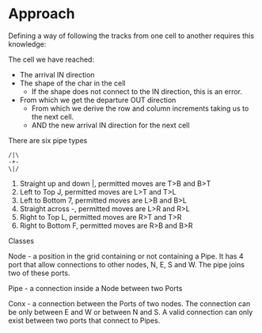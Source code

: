 # Approach
Defining a way of following the tracks from one cell to another requires this knowledge:

The cell we have reached:

* The arrival IN direction
* The shape of the char in the cell
    * If the shape does not connect to the IN direction, this is an error.
* From which we get the departure OUT direction
    * From which we derive the row and column increments taking us to the next cell.
    * AND the new arrival IN direction for the next cell

There are six pipe types

    /|\
    -+-
    \|/

1. Straight up and down |, permitted moves are T>B and B>T
2. Left to Top J, permitted moves are L>T and T>L
3. Left to Bottom 7, permitted moves are L>B and B>L
4. Straight across -, permitted moves are L>R and R>L
5. Right to Top L, permitted moves are R>T and T>R
6. Right to Bottom F, permitted moves are R>B and B>R

Classes

Node - a position in the grid containing or not containing a Pipe. It has 4 port that allow connections to other nodes, N, E, S and W. The pipe joins two of
these ports.

Pipe - a connection inside a Node between two Ports

Conx - a connection between the Ports of two nodes. The connection can be only between E and W or between N and S. A valid connection 
can only exist between two ports that connect to Pipes.
